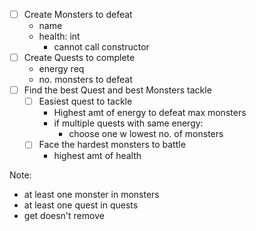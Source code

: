 - [ ] Create Monsters to defeat
    - name
    - health: int
        - cannot call constructor
- [ ] Create Quests to complete
    - energy req
    - no. monsters to defeat
- [ ] Find the best Quest and best Monsters tackle
    - [ ] Easiest quest to tackle
        - Highest amt of energy to defeat max monsters
        - if multiple quests with same energy:
            - choose one w lowest no. of monsters
    - [ ] Face the hardest monsters to battle
        - highest amt of health

Note:

- at least one monster in monsters
- at least one quest in quests
- get doesn't remove


